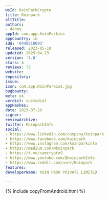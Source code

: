 ```yaml
---
wsId: koinParkCrypto
title: Koinpark
altTitle: 
authors:
- danny
appId: com.app.KoinParkios
appCountry: in
idd: '6448510693'
released: 2023-05-10
updated: 2025-04-23
version: '4.8'
stars: 4
reviews: 73
website: 
repository: 
issue: 
icon: com.app.KoinParkios.jpg
bugbounty: 
meta: ok
verdict: custodial
appHashes: 
date: 2023-07-29
signer: 
reviewArchive: 
twitter: KoinparkInfo
social:
- https://www.linkedin.com/company/koinpark
- https://www.facebook.com/koinpark
- https://www.instagram.com/koinparkinfo
- https://medium.com/@koinpark
- https://t.me/samcrypto9
- https://www.youtube.com/@koinparkInfo
- https://www.reddit.com/user/Koinpark
features: 
developerName: KOIN PARK PRIVATE LIMITED

---
```


{% include copyFromAndroid.html %}